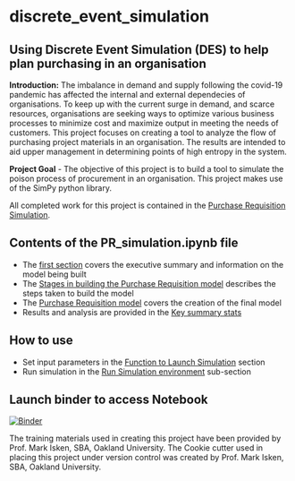 # discrete_event_simulation

## Using Discrete Event Simulation (DES) to help plan purchasing in an organisation 
**Introduction:** The imbalance in demand and supply following the covid-19 pandemic has affected the internal and external dependecies of organisations. To keep up with the current surge in demand, and scarce resources, organisations are seeking ways to optimize various business processes to minimize cost and maximize output in meeting the needs of customers. This project focuses on creating a tool to analyze the flow of purchasing project materials in an organisation. The results are intended to aid upper management in determining points of high entropy in the system.

**Project Goal** - The objective of this project is to build a tool to simulate the poison process of procurement in an organisation. This project makes use of the SimPy python library.

All completed work for this project is contained in the [Purchase Requisition Simulation](PR_simulation.ipynb).

Contents of the PR_simulation.ipynb file
-------------------------------------------

* The [first section](PR_simulation.ipynb# "Using Discrete Event Simulation to help plan purchasing in an organisation") covers the executive summary and information on the model being built
* The [Stages in building the Purchase Requisition model](PR_simulation.ipynb## "Stages in building the Purchase Requisition model") describes the steps taken to build the model
* The [Purchase Requisition model](PR_simulation.ipynb## "The Purchase Requisition model") covers the creation of the final model
* Results and analysis are provided in the [Key summary stats](PR_simulation.ipynb## "Key summary stats")

How to use
-----------
* Set input parameters in the [Function to Launch Simulation](PR_simulation.ipynb# "Function to Launch Simulation") section 
* Run simulation in the [Run Simulation environment](PR_simulation.ipynb## "Run Simulation environment") sub-section

Launch binder to access Notebook
------------------------------------
[![Binder](https://mybinder.org/badge_logo.svg)](https://mybinder.org/v2/gh/OsarodionOdion/DES_model/HEAD)

The training materials used in creating this project have been provided by Prof. Mark Isken, SBA, Oakland University.
The Cookie cutter used in placing this project under version control was created by Prof. Mark Isken, SBA, Oakland University.
